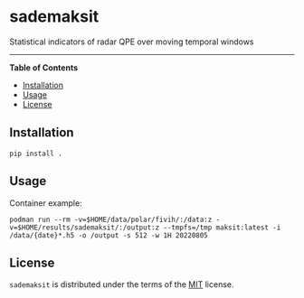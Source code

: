 # sademaksit
Statistical indicators of radar QPE over moving temporal windows 

-----

**Table of Contents**

- [Installation](#installation)
- [Usage](#usage)
- [License](#license)

## Installation

```console
pip install .
```

## Usage

Container example:
```console
podman run --rm -v=$HOME/data/polar/fivih/:/data:z -v=$HOME/results/sademaksit/:/output:z --tmpfs=/tmp maksit:latest -i /data/{date}*.h5 -o /output -s 512 -w 1H 20220805
```

## License

`sademaksit` is distributed under the terms of the [MIT](https://spdx.org/licenses/MIT.html) license.
